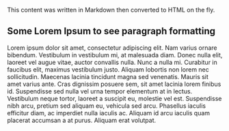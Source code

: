 This content was written in Markdown then converted to HTML on the fly.

## Some Lorem Ipsum to see paragraph formatting

Lorem ipsum dolor sit amet, consectetur adipiscing elit. Nam varius ornare bibendum. Vestibulum in vestibulum mi, at malesuada diam. Donec nulla elit, laoreet vel augue vitae, auctor convallis nulla. Nunc a nulla mi. Curabitur in faucibus elit, maximus vestibulum justo. Aliquam lobortis non lorem nec sollicitudin. Maecenas lacinia tincidunt magna sed venenatis. Mauris sit amet varius ante. Cras dignissim posuere sem, sit amet lacinia lorem finibus id. Suspendisse sed nulla vel urna tempor elementum at in lectus. Vestibulum neque tortor, laoreet a suscipit eu, molestie vel est. Suspendisse nibh arcu, pretium sed aliquam eu, vehicula sed arcu. Phasellus iaculis efficitur diam, ac imperdiet nulla iaculis ac. Aliquam id arcu iaculis quam placerat accumsan a at purus. Aliquam erat volutpat. 